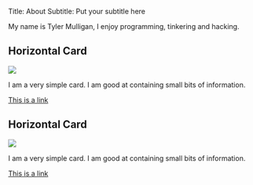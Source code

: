 Title: About
Subtitle: Put your subtitle here

My name is Tyler Mulligan, I enjoy programming, tinkering and hacking.


<div class="row">
  <div class="col s12 m6">
    <h2 class="header">Horizontal Card</h2>
    <div class="card horizontal">
      <div class="card-image">
        <img src="http://lorempixel.com/100/190/nature/10">
      </div>
      <div class="card-stacked">
        <div class="card-content">
          <p>I am a very simple card. I am good at containing small bits of information.</p>
        </div>
        <div class="card-action">
          <a href="#">This is a link</a>
        </div>
      </div>
    </div>
  </div>
  <div class="col s12 m6">
    <h2 class="header">Horizontal Card</h2>
    <div class="card horizontal">
      <div class="card-image">
        <img src="http://lorempixel.com/100/190/nature/10">
      </div>
      <div class="card-stacked">
        <div class="card-content">
          <p>I am a very simple card. I am good at containing small bits of information.</p>
        </div>
        <div class="card-action">
          <a href="#">This is a link</a>
        </div>
      </div>
    </div>
  </div>  
</div>
